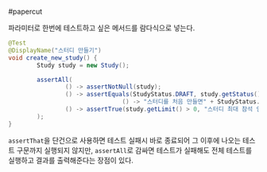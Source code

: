 #papercut 

파라미터로 한번에 테스트하고 싶은 메서드를 람다식으로 넣는다.

```java
@Test
@DisplayName("스터디 만들기")
void create_new_study() {
		Study study = new Study();

		assertAll(
				() -> assertNotNull(study);
				() -> assertEquals(StudyStatus.DRAFT, study.getStatus(), 
								() -> "스터디를 처음 만들면" + StudyStatus.DRAFT + " 상태다.");
				() -> assertTrue(study.getLimit() > 0, "스터디 최대 참석 인원은 0보다 커야한다.")
		);
}
```

`assertThat`을 단건으로 사용하면 테스트 실패시 바로 종료되어 그 이후에 나오는 테스트 구문까지 실행되지 않지만, `assertAll`로 감싸면 테스트가 실패해도 전체 테스트를 실행하고 결과를 출력해준다는 장점이 있다.

